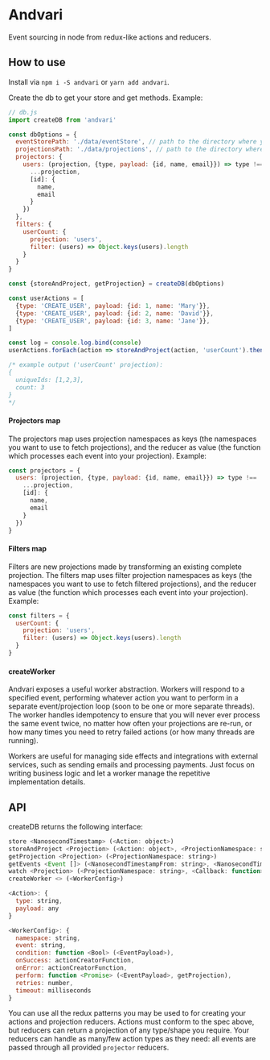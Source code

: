 # Andvari

Event sourcing in node from redux-like actions and reducers.

## How to use

Install via `npm i -S andvari` or `yarn add andvari`.

Create the db to get your store and get methods. Example: 

```js
// db.js
import createDB from 'andvari'

const dbOptions = {
  eventStorePath: './data/eventStore', // path to the directory where your events data will be persisted
  projectionsPath: './data/projections', // path to the directory where your projections data will be persisted
  projectors: {
    users: (projection, {type, payload: {id, name, email}}) => type !== 'CREATE_USER' ? projection : ({
      ...projection,
      [id]: {
        name, 
        email
      }
    })
  },
  filters: {
    userCount: {
      projection: 'users',
      filter: (users) => Object.keys(users).length
    }
  }
}

const {storeAndProject, getProjection} = createDB(dbOptions)

const userActions = [
  {type: 'CREATE_USER', payload: {id: 1, name: 'Mary'}},
  {type: 'CREATE_USER', payload: {id: 2, name: 'David'}},
  {type: 'CREATE_USER', payload: {id: 3, name: 'Jane'}},
]

const log = console.log.bind(console)
userActions.forEach(action => storeAndProject(action, 'userCount').then(log))

/* example output ('userCount' projection):
{
  uniqueIds: [1,2,3],
  count: 3
}
*/
```

#### Projectors map
The projectors map uses projection namespaces as keys (the namespaces you want to use to fetch projections), and the reducer as value (the function which processes each event into your projection). Example: 

```js
const projectors = {
  users: (projection, {type, payload: {id, name, email}}) => type !== 'CREATE_USER' ? projection : ({
    ...projection,
    [id]: {
      name, 
      email
    }
  })
}
```

#### Filters map
Filters are new projections made by transforming an existing complete projection. The filters map uses filter projection namespaces as keys (the namespaces you want to use to fetch filtered projections), and the reducer as value (the function which processes each event into your projection). Example: 

```js
const filters = {
  userCount: {
    projection: 'users',
    filter: (users) => Object.keys(users).length
  }
}
```

#### createWorker
Andvari exposes a useful worker abstraction. Workers will respond to a specified event, performing whatever action you want to perform in a separate event/projection loop (soon to be one or more separate threads). The worker handles idempotency to ensure that you will never ever process the same event twice, no matter how often your projections are re-run, or how many times you need to retry failed actions (or how many threads are running). 

Workers are useful for managing side effects and integrations with external services, such as sending emails and processing payments. Just focus on writing business logic and let a worker manage the repetitive implementation details. 

## API
createDB returns the following interface: 

```js
store <NanosecondTimestamp> (<Action: object>)
storeAndProject <Projection> (<Action: object>, <ProjectionNamespace: string>, <Condition: function>)
getProjection <Projection> (<ProjectionNamespace: string>)
getEvents <Event []> (<NanosecondTimestampFrom: string>, <NanosecondTimestampTo: string>)
watch <Projection> (<ProjectionNamespace: string>, <Callback: function>)
createWorker <> (<WorkerConfig>)

<Action>: {
  type: string,
  payload: any
}

<WorkerConfig>: {
  namespace: string,
  event: string,
  condition: function <Bool> (<EventPayload>),
  onSuccess: actionCreatorFunction,
  onError: actionCreatorFunction,
  perform: function <Promise> (<EventPayload>, getProjection),
  retries: number, 
  timeout: milliseconds
}
```

You can use all the redux patterns you may be used to for creating your actions and projection reducers. Actions must conform to the spec above, but reducers can return a projection of any type/shape you require. Your reducers can handle as many/few action types as they need: all events are passed through all provided `projector` reducers. 

